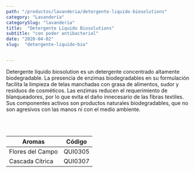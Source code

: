 ```yaml
---
path: "/productos/lavanderia/detergente-liquido-biosolutions"
category: "Lavandería"
categorySlug: "lavanderia"
title:  "Detergente Líquido Biosolutions"
subtitle: "con poder antibacterial"
date: "2020-04-02"
slug:  "detergente-liquido-bio"


---
```

Detergente líquido biosolution es un detergente concentrado altamente biodegradable. La presencia de enzimas biodegradables en su formulación facilita la limpieza de telas manchadas con grasa de alimentos, sudor y residuos de cosméticos. Las enzimas reducen el requerimiento de blanqueadores, por lo que evita el daño innecesario de las fibras textiles. Sus componentes activos son productos naturales biodegradables, que no son agresivos con las manos ni con el medio ambiente.

<br><br>
<table class="min-w-full md:min-w-0 divide-y-0 divide-gray-200">
          <thead class=" bg-white">
            <tr>
              <th scope="col" class="px-6 text-center text-xs font-medium text-blue-500 uppercase tracking-wider">
                Aromas
              </th>
              <th scope="col" class="px-6 py-3 text-center text-xs font-medium text-blue-500 uppercase tracking-wider">
                Código
              </th>
            </tr>
          </thead>
          <tbody>
            <tr class="bg-gray-400">
              <td class="px-6 py-4 whitespace-nowrap text-sm text-gray-700 text-center">
              Flores del Campo
              </td>
              <td class="px-6 py-4 whitespace-nowrap text-sm text-gray-700 text-center">
              QUI0305
              </td>
            </tr> 
             <tr class="bg-gray-200">
              <td class="px-6 py-4 whitespace-nowrap text-sm text-gray-700 text-center">
              Cascada Cítrica
              </td>
              <td class="px-6 py-4 whitespace-nowrap text-sm text-gray-700 text-center">
              QUI0307
              </td>
            </tr> 
          </tbody>
        </table>



